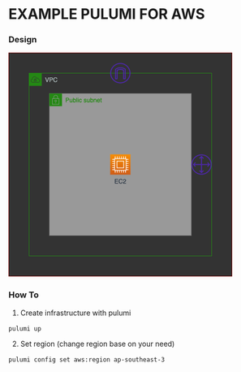 # **EXAMPLE PULUMI FOR AWS**
### **Design**
![Design Architecture](images/Pulumi-Black.png)
### **How To**
1. Create infrastructure with pulumi 
```
pulumi up
```
2. Set region (change region base on your need)
```
pulumi config set aws:region ap-southeast-3
```

